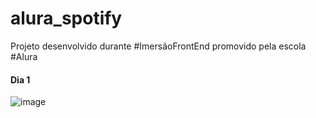 # alura_spotify
 Projeto desenvolvido durante #ImersãoFrontEnd promovido pela escola #Alura

 <h4>Dia 1</h4>
 
 ![image](https://github.com/Caroline-Teixeira/alura_spotify/assets/131414771/1d24946b-9633-4b1c-b18d-96a5fbcf8893)

 

